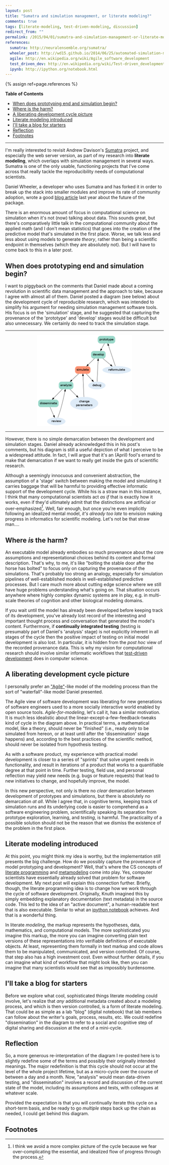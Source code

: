 ```yaml
---
layout: post
title: "Sumatra and simulation management, or literate modeling?"
comments: true
tags: [literate-modeling, test-driven-modeling, discussion]
redirect_from: ""
permalink: /2015/04/01/sumatra-and-simulation-management-or-literate-modeling
references:
  sumatra: http://neuralensemble.org/sumatra/
  wheeler_post: http://wd15.github.io/2014/06/25/automated-simulation-management/
  agile: http://en.wikipedia.org/wiki/Agile_software_development
  test_driven_dev: http://en.wikipedia.org/wiki/Test-driven_development
  ipynb: http://ipython.org/notebook.html
---
```


{% assign ref=page.references %}

**Table of Contents**

- [When does prototyping end and simulation begin?](#head1)
- [Where is the harm?](#head2)
- [A liberating development cycle picture](#head3)
- [Literate modeling introduced](#head4)
- [I'll take a blog for starters](#head5)
- [Reflection](#head6)
- [Footnotes](#head7)

-------

I'm really interested to revisit Andrew Davison's
[Sumatra]({{ref['sumatra']}}) project, and especially the web server
version, as part of my research into **literate modeling**, which
overlaps with simulation management in several ways. Sumatra is one of
the only usable, functioning projects that I've come across that really tackle
the reproducibility needs of computational scientists.

Daniel Wheeler, a developer who uses Sumatra and has forked it in
order to break up the stack into smaller modules and improve its rate
of community adoption, wrote a good
[blog article]({{ref['wheeler_post']}}) last year about the future of
the package.

There is an enormous amount of focus in computational science on
simulation when it's not (now) talking about data. This sounds great,
but there's comparatively little talk in the computational community
about the applied math (and I don't mean statistics) that goes into
the creation of the predictive model that's simulated in the first
place. Worse, we talk less and less about using models to generate
*theory*, rather than being a scientific endpoint in themselves (which
they are absolutely not). But I will have to come back to this in a
later post.

<a name="head1"></a>
## When does prototyping end and simulation begin? 

I want to piggyback on the comments that Daniel made about a coming
revolution in scientific data management and the approach to take,
because I agree with almost all of them. Daniel posted a diagram (see
below) about the development cycle of reproducible research, which was
intended to simplify his argument for needing simulation management
software tools. His focus is on the 'simulation' stage, and he
suggested that capturing the provenance of the 'prototype' and
'develop' stages would be difficult but also unnecessary. We certainly
do need to track the simulation stage.

<hr><center><img
src="https://raw.githubusercontent.com/wd15/diffusion-workshop-2014/94733caf39782e4f905b744e99bd9aac498344cb/images/workflow.png"
alt="development cycle" style="width: 300px;"/></center>
<hr>

However, there is no simple demarcation between the development and
simulation stages. Daniel already acknowledged this in his post's
comments, but his diagram is still a useful depiction of what I
perceive to be a widespread attitude.  In fact, I will argue that
it's an (April) fool's errand to make that demarcation if we want to
really get inside the guts of scientific research.

Although a seemingly innocuous and convenient abstraction, the
assumption of a 'stage' switch between making the model and
simulating it carries baggage that will be harmful to providing
effective informatic support of the development cycle. While his is a
straw man in this instance, I think that many
computational scientists act *as if* that is exactly how it works,
even if they'd ultimately admit that the distinctions are artificial or
over-emphasized[^1]. Well, fair enough, but once you're even
implicitly following an idealized mental model, *it's already too
late* to envision making progress in informatics for scientific
modeling. Let's not be that straw man....

<a name="head2"></a>
## Where *is* the harm? 

An executable model already embodies so much provenance about the core
assumptions and representational choices behind its content and formal
description. That's why, to me, it's like "bolting the stable door
after the horse has bolted" to focus only on capturing the provenance
of the simulations. That's probably too strong an analogy, especially
for simulation pipelines of well-established models in
well-established predictive processes. But I care much more about
cutting edge science where we still have huge problems understanding
what's going on. That situation occurs anywhere where highly complex
dynamic systems are in play, e.g. in multi-scale theories of cognition
and other biological modeling domains.

If you wait until the model has already been developed before keeping
track of its development, you've already lost record of the
interesting and important thought process and conversation that
generated the model's content. Furthermore, if **continually
integrated testing** (testing is presumably part of Daniel's
'analysis' stage) is not explicitly inherent in all stages of the cycle
then the positive impact of testing on initial model development is
also lost. In particular, it is hidden from the *post hoc* view of the recorded
provenance data. This is why my vision for computational research
should involve similar informatic workflows that
[test-driven development]({{ref['test_driven_dev']}}) does in computer
science.

<a name="head3"></a>
##  A liberating development cycle picture

I personally prefer an ["Agile"]({{ref['agile']}})-like model of the
modeling process than the sort of "waterfall"-like model Daniel
presented. 

The Agile view of software development was liberating for new
generations of software engineers used to a more socially interactive
world enabled by open source tools. *Agile-for-modeling*, let's call
it, has a similar motivation. It is much less idealistic about the
linear-except-a-few-feedback-tweaks kind of cycle in the diagram
above. In practical terms, a mathematical model, like a theory, should
never be "finished" (i.e., ready only to be simulated from hereon, or at least
until after the 'dissemination' stage happens) and, according to the best
practices of the scientific method, should never be isolated from
hypothesis testing.

As with a software product, my experience with practical model development
is closer to a series of "sprints" that solve urgent needs in functionality,
and result in iterations of a product that works to a quantifiable
degree at that point in time. Further testing, field use, and personal
reflection may yield new needs (e.g. bugs or feature requests) that
lead to new initiatives to change, and hopefully improve, the model.

In this new perspective, not only is there no *clear* demarcation between
development of prototypes and simulations, but there is absolutely no
demarcation *at all*. While I agree that, in cognitive terms, keeping track
of simulation runs and its underlying code is easier to
comprehend as a software engineering problem, scientifically speaking
its separation from prototype exploration, learning, and *testing*, is
harmful. The practicality of a possible solution should not be the
reason that we dismiss the existence of the problem in the first place.

<a name="head4"></a>
## Literate modeling introduced

At this point, you might think my idea is worthy, but the implementation still
presents the big challenge. How do we possibly capture the provenance
of model prototyping and development? Well, that's where the CS concepts of
[literate programming]({{ref['literate_programming']}}) and
[metamodeling]({{ref['metamodeling']}}) come into play. Yes, computer
scientists have essentially already solved that problem for software
development. My next post will explain this connection
further. Briefly, though, the literate programming idea is to change
how we work through the cycle of software development. Originally,
Knuth imagined this by simply embedding explanatory documentation
(text metadata) in the source code. This led to the idea of an "active
document", a human-readable text that is also executable. Similar to
what an [ipython notebook]({{ref['ipynb']}}) achieves. And that is a
wonderful thing.

In literate *modeling*, the markup represents the hypotheses, data,
mathematics, and computational models. The more sophisticated you
imagine this markup, the more you can imagine converting plain text
versions of these representations into verifiable definitions of
executable objects. At least, representing them formally in text
markup and code allows them to be manipulated, communicated, and
version controlled. Of course, that step also has a high investment
cost. Even without further details, if you can imagine what kind
of workflow that might look like, then you can imagine that many
scientistis would see that as impossibly burdensome.

<a name="head5"></a>
## I'll take a blog for starters

Before we explore what cool, sophisticated things literate modeling
could involve, let's realize that *any* additional metadata created
about a modeling process, and which is then version controlled, is a
form of literate modeling. That could be as simple as a lab "blog"
(digital notebook) that lab members can follow about the writer's
goals, process, results, etc. We could redefine "dissemination" in the
diagram to refer to a social and cognitive step of digital sharing and
discussion at the end of a mini-cycle.

<a name="head6"></a>
## Reflection

So, a more generous re-interpretation of the diagram I re-posted here is to
slightly redefine some of the terms and possibly their originally
intended meanings. The major redefinition is that this cycle
should not occur at the level of the whole project lifetime, but as a
micro-cycle over the course of between a day and a month. Now,
"analysis" would mean data-driven testing, and "dissemination"
involves a record and discussion of the current state of the model,
including its assumptions and tests, with colleagues at whatever
scale.

Provided the expectation is that you will continually iterate this
cycle on a short-term basis, and be ready to go *multiple* steps back
up the chain as needed, I could get behind this diagram.

<p><span style="display:none">claimtoken-551c2a303b3e8</span></p>

<a name="head7"></a>
## Footnotes

[^1]: I think we avoid a more complex picture of the cycle because we fear over-complicating the essential, and idealized flow of progress through the process.

